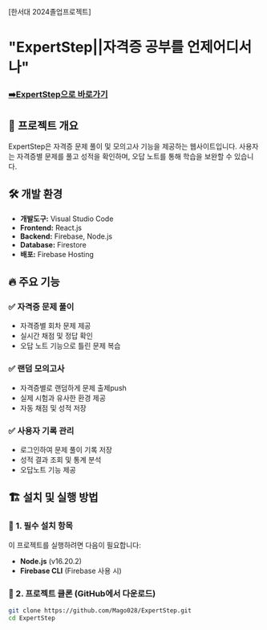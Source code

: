 [한서대 2024졸업프로젝트]
# "ExpertStep||자격증 공부를 언제어디서나"

### [➡️ExpertStep으로 바로가기](https://expertstep-ce041.web.app)

## 📌 프로젝트 개요
ExpertStep은 자격증 문제 풀이 및 모의고사 기능을 제공하는 웹사이트입니다. 사용자는 자격증별 문제를 풀고 성적을 확인하며, 오답 노트를 통해 학습을 보완할 수 있습니다.

## 🛠 개발 환경
- **개발도구:** Visual Studio Code
- **Frontend:** React.js
- **Backend:** Firebase, Node.js
- **Database:** Firestore
- **배포:** Firebase Hosting

## 🔥 주요 기능
### ✅ 자격증 문제 풀이
- 자격증별 회차 문제 제공
- 실시간 채점 및 정답 확인
- 오답 노트 기능으로 틀린 문제 복습

### ✅ 랜덤 모의고사
- 자격증별로 랜덤하게 문제 출제push
- 실제 시험과 유사한 환경 제공
- 자동 채점 및 성적 저장

### ✅ 사용자 기록 관리
- 로그인하여 문제 풀이 기록 저장
- 성적 결과 조회 및 통계 분석
- 오답노트 기능 제공

## 🏗 설치 및 실행 방법

### 📌 1. 필수 설치 항목
이 프로젝트를 실행하려면 다음이 필요합니다:
- **Node.js** (v16.20.2)
- **Firebase CLI** (Firebase 사용 시)

### 📌 2. 프로젝트 클론 (GitHub에서 다운로드)
```sh
git clone https://github.com/Mago028/ExpertStep.git
cd ExpertStep
